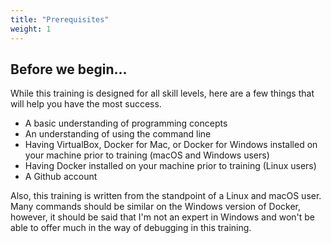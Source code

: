 ```yaml
---
title: "Prerequisites"
weight: 1
---
```


## Before we begin...

While this training is designed for all skill levels, here are a few things that will help you have the most success.

* A basic understanding of programming concepts
* An understanding of using the command line
* Having VirtualBox, Docker for Mac, or Docker for Windows installed on your machine prior to training (macOS and Windows users)
* Having Docker installed on your machine prior to training (Linux users)
* A Github account

Also, this training is written from the standpoint of a Linux and macOS user. Many commands should be similar on the Windows version of Docker, however, it should be said that I'm not an expert in Windows and won't be able to offer much in the way of debugging in this training.
